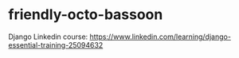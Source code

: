 # friendly-octo-bassoon
Django Linkedin course: https://www.linkedin.com/learning/django-essential-training-25094632
